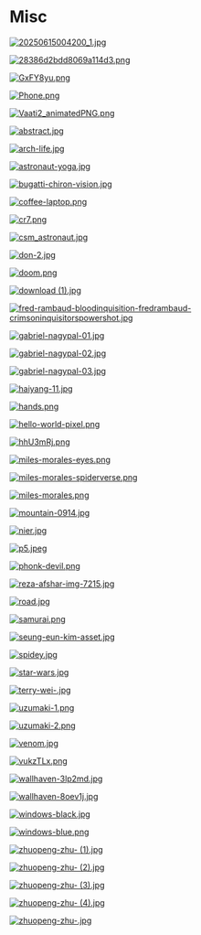 # Misc

<a href="20250615004200_1.jpg"><img alt="20250615004200_1.jpg" src="20250615004200_1.jpg"></a>

<a href="28386d2bdd8069a114d3.png"><img alt="28386d2bdd8069a114d3.png" src="28386d2bdd8069a114d3.png"></a>

<a href="GxFY8yu.png"><img alt="GxFY8yu.png" src="GxFY8yu.png"></a>

<a href="Phone.png"><img alt="Phone.png" src="Phone.png"></a>

<a href="Vaati2_animatedPNG.png"><img alt="Vaati2_animatedPNG.png" src="Vaati2_animatedPNG.png"></a>

<a href="abstract.jpg"><img alt="abstract.jpg" src="abstract.jpg"></a>

<a href="arch-life.jpg"><img alt="arch-life.jpg" src="arch-life.jpg"></a>

<a href="astronaut-yoga.jpg"><img alt="astronaut-yoga.jpg" src="astronaut-yoga.jpg"></a>

<a href="bugatti-chiron-vision.jpg"><img alt="bugatti-chiron-vision.jpg" src="bugatti-chiron-vision.jpg"></a>

<a href="coffee-laptop.png"><img alt="coffee-laptop.png" src="coffee-laptop.png"></a>

<a href="cr7.png"><img alt="cr7.png" src="cr7.png"></a>

<a href="csm_astronaut.jpg"><img alt="csm_astronaut.jpg" src="csm_astronaut.jpg"></a>

<a href="don-2.jpg"><img alt="don-2.jpg" src="don-2.jpg"></a>

<a href="doom.png"><img alt="doom.png" src="doom.png"></a>

<a href="download (1).jpg"><img alt="download (1).jpg" src="download (1).jpg"></a>

<a href="fred-rambaud-bloodinquisition-fredrambaud-crimsoninquisitorspowershot.jpg"><img alt="fred-rambaud-bloodinquisition-fredrambaud-crimsoninquisitorspowershot.jpg" src="fred-rambaud-bloodinquisition-fredrambaud-crimsoninquisitorspowershot.jpg"></a>

<a href="gabriel-nagypal-01.jpg"><img alt="gabriel-nagypal-01.jpg" src="gabriel-nagypal-01.jpg"></a>

<a href="gabriel-nagypal-02.jpg"><img alt="gabriel-nagypal-02.jpg" src="gabriel-nagypal-02.jpg"></a>

<a href="gabriel-nagypal-03.jpg"><img alt="gabriel-nagypal-03.jpg" src="gabriel-nagypal-03.jpg"></a>

<a href="haiyang-11.jpg"><img alt="haiyang-11.jpg" src="haiyang-11.jpg"></a>

<a href="hands.png"><img alt="hands.png" src="hands.png"></a>

<a href="hello-world-pixel.png"><img alt="hello-world-pixel.png" src="hello-world-pixel.png"></a>

<a href="hhU3mRj.png"><img alt="hhU3mRj.png" src="hhU3mRj.png"></a>

<a href="miles-morales-eyes.png"><img alt="miles-morales-eyes.png" src="miles-morales-eyes.png"></a>

<a href="miles-morales-spiderverse.png"><img alt="miles-morales-spiderverse.png" src="miles-morales-spiderverse.png"></a>

<a href="miles-morales.png"><img alt="miles-morales.png" src="miles-morales.png"></a>

<a href="mountain-0914.jpg"><img alt="mountain-0914.jpg" src="mountain-0914.jpg"></a>

<a href="nier.jpg"><img alt="nier.jpg" src="nier.jpg"></a>

<a href="p5.jpeg"><img alt="p5.jpeg" src="p5.jpeg"></a>

<a href="phonk-devil.png"><img alt="phonk-devil.png" src="phonk-devil.png"></a>

<a href="reza-afshar-img-7215.jpg"><img alt="reza-afshar-img-7215.jpg" src="reza-afshar-img-7215.jpg"></a>

<a href="road.jpg"><img alt="road.jpg" src="road.jpg"></a>

<a href="samurai.png"><img alt="samurai.png" src="samurai.png"></a>

<a href="seung-eun-kim-asset.jpg"><img alt="seung-eun-kim-asset.jpg" src="seung-eun-kim-asset.jpg"></a>

<a href="spidey.jpg"><img alt="spidey.jpg" src="spidey.jpg"></a>

<a href="star-wars.jpg"><img alt="star-wars.jpg" src="star-wars.jpg"></a>

<a href="terry-wei-.jpg"><img alt="terry-wei-.jpg" src="terry-wei-.jpg"></a>

<a href="uzumaki-1.png"><img alt="uzumaki-1.png" src="uzumaki-1.png"></a>

<a href="uzumaki-2.png"><img alt="uzumaki-2.png" src="uzumaki-2.png"></a>

<a href="venom.jpg"><img alt="venom.jpg" src="venom.jpg"></a>

<a href="vukzTLx.png"><img alt="vukzTLx.png" src="vukzTLx.png"></a>

<a href="wallhaven-3lp2md.jpg"><img alt="wallhaven-3lp2md.jpg" src="wallhaven-3lp2md.jpg"></a>

<a href="wallhaven-8oev1j.jpg"><img alt="wallhaven-8oev1j.jpg" src="wallhaven-8oev1j.jpg"></a>

<a href="windows-black.jpg"><img alt="windows-black.jpg" src="windows-black.jpg"></a>

<a href="windows-blue.png"><img alt="windows-blue.png" src="windows-blue.png"></a>

<a href="zhuopeng-zhu- (1).jpg"><img alt="zhuopeng-zhu- (1).jpg" src="zhuopeng-zhu- (1).jpg"></a>

<a href="zhuopeng-zhu- (2).jpg"><img alt="zhuopeng-zhu- (2).jpg" src="zhuopeng-zhu- (2).jpg"></a>

<a href="zhuopeng-zhu- (3).jpg"><img alt="zhuopeng-zhu- (3).jpg" src="zhuopeng-zhu- (3).jpg"></a>

<a href="zhuopeng-zhu- (4).jpg"><img alt="zhuopeng-zhu- (4).jpg" src="zhuopeng-zhu- (4).jpg"></a>

<a href="zhuopeng-zhu-.jpg"><img alt="zhuopeng-zhu-.jpg" src="zhuopeng-zhu-.jpg"></a>

